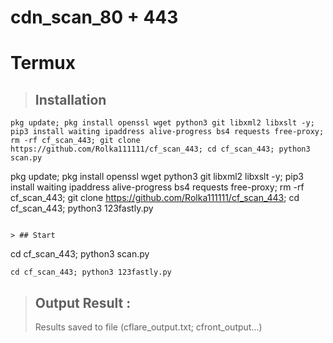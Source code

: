 # cdn_scan_80 + 443

# Termux 
  > ## Installation 
  ```
  pkg update; pkg install openssl wget python3 git libxml2 libxslt -y; pip3 install waiting ipaddress alive-progress bs4 requests free-proxy; rm -rf cf_scan_443; git clone https://github.com/Rolka111111/cf_scan_443; cd cf_scan_443; python3 scan.py
  ```
pkg update; pkg install openssl wget python3 git libxml2 libxslt -y; pip3 install waiting ipaddress alive-progress bs4 requests free-proxy; rm -rf cf_scan_443; git clone https://github.com/Rolka111111/cf_scan_443; cd cf_scan_443; python3 123fastly.py
  ```

  > ## Start
  ```
  cd cf_scan_443; python3 scan.py
  ```
  cd cf_scan_443; python3 123fastly.py
  ```

  > ## Output Result :
  > Results saved to file (cflare_output.txt; cfront_output...)
